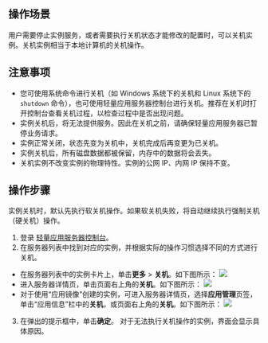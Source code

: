 ## 操作场景
用户需要停止实例服务，或者需要执行关机状态才能修改的配置时，可以关机实例。关机实例相当于本地计算机的关机操作。

## 注意事项

- 您可使用系统命令进行关机（如 Windows 系统下的关机和 Linux 系统下的 `shutdown` 命令），也可使用轻量应用服务器控制台进行关机。推荐在关机时打开控制台查看关机过程，以检查过程中是否出现问题。
- 实例关机后，将无法提供服务。因此在关机之前，请确保轻量应用服务器已暂停业务请求。
- 实例正常关闭，状态先变为关机中，关机完成后再变更为已关机。
- 实例关机后，所有磁盘数据都被保留，内存中的数据将会丢失。
- 关机实例不改变实例的物理特性。实例的公网 IP、内网 IP 保持不变。


## 操作步骤

<dx-alert infotype="notice" title="">
实例关机时，默认先执行软关机操作。如果软关机失败，将自动继续执行强制关机（硬关机）操作。
</dx-alert>


1. 登录 [轻量应用服务器控制台](https://console.cloud.tencent.com/lighthouse/instance/index)。
2. 在服务器列表中找到对应的实例，并根据实际的操作习惯选择不同的方式进行关机。
 - 在服务器列表中的实例卡片上，单击**更多** > **关机**。如下图所示：
![](https://qcloudimg.tencent-cloud.cn/raw/9d062b54604498c9803582d3cd888e8e.png)
 - 进入服务器详情页，单击页面右上角的**关机**。如下图所示：
![](https://qcloudimg.tencent-cloud.cn/raw/8cd6651b0fa34ac929fa908ff1bd5e34.png)
 - 对于使用“应用镜像”创建的实例，可进入服务器详情页，选择**应用管理**页签，单击“应用信息”栏中的**关机**，或页面右上角的**关机**。如下图所示：
![](https://qcloudimg.tencent-cloud.cn/raw/5b37464c34c1866865afdd8932300559.png)
3. 在弹出的提示框中，单击**确定**。
对于无法执行关机操作的实例，界面会显示具体原因。

